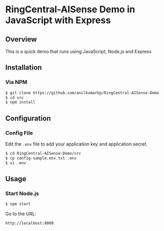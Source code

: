 RingCentral-AISense Demo in JavaScript with Express
====================================================

## Overview

This is a quick demo that runs using JavaScript, Node.js and Express 

## Installation

### Via NPM

```bash
$ git clone https://github.com/anilkumarbp/RingCentral-AISense-Demo
$ cd src
$ npm install
```

## Configuration

### Config File

Edit the `.env` file to add your application key and application secret.

```bash
$ cd RingCentral-AISense-Demo/src
$ cp config-sample.env.txt .env
$ vi .env
```

## Usage

### Start Node.js


```bash
$ npm start
```


Go to the URL:

```
http://localhost:8080
````
